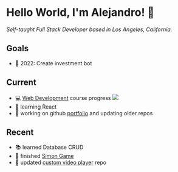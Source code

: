 # Hello World, I'm Alejandro! :wave:

_Self-taught Full Stack Developer based in Los Angeles, California._

## Goals

- :dart: 2022: Create investment bot

## Current

- :computer: [Web Development](https://www.udemy.com/course/the-complete-web-development-bootcamp/) course progress ![](https://us-central1-progress-markdown.cloudfunctions.net/progress/82)
- :seedling: learning React
- :wrench: working on github [portfolio](https://aatayde.github.io) and updating older repos

## Recent

- :books: learned Database CRUD
- :gift: finished [Simon Game](https://aatayde.github.io/Simon/)
- :camel: updated [custom video player](https://github.com/aatayde/custom_video_player) repo
